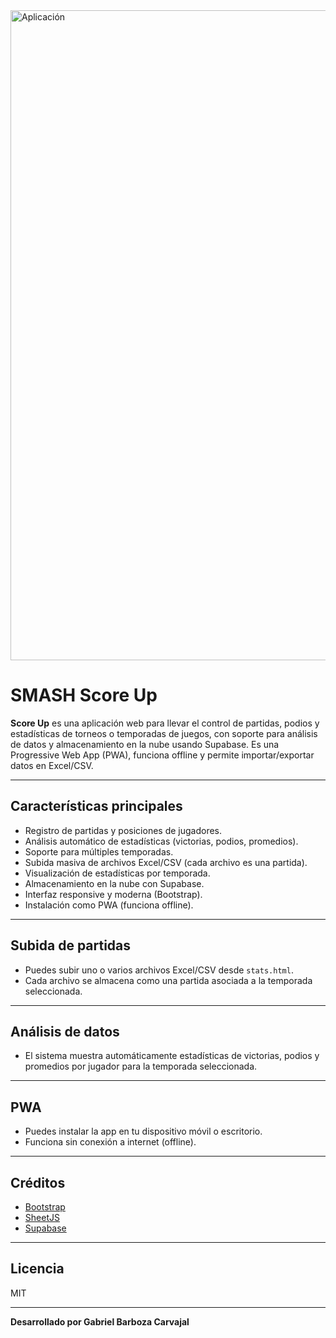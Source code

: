 <img width="1920" height="1040" alt="Aplicación" src="https://github.com/user-attachments/assets/4bd77586-9fce-4da4-9529-be11a29a13b0" />

# SMASH Score Up

**Score Up** es una aplicación web para llevar el control de partidas, podios y estadísticas de torneos o temporadas de juegos, con soporte para análisis de datos y almacenamiento en la nube usando Supabase. Es una Progressive Web App (PWA), funciona offline y permite importar/exportar datos en Excel/CSV.

---

## Características principales

- Registro de partidas y posiciones de jugadores.
- Análisis automático de estadísticas (victorias, podios, promedios).
- Soporte para múltiples temporadas.
- Subida masiva de archivos Excel/CSV (cada archivo es una partida).
- Visualización de estadísticas por temporada.
- Almacenamiento en la nube con Supabase.
- Interfaz responsive y moderna (Bootstrap).
- Instalación como PWA (funciona offline).

---

## Subida de partidas

- Puedes subir uno o varios archivos Excel/CSV desde `stats.html`.
- Cada archivo se almacena como una partida asociada a la temporada seleccionada.

---

## Análisis de datos

- El sistema muestra automáticamente estadísticas de victorias, podios y promedios por jugador para la temporada seleccionada.

---

## PWA

- Puedes instalar la app en tu dispositivo móvil o escritorio.
- Funciona sin conexión a internet (offline).

---

## Créditos

- [Bootstrap](https://getbootstrap.com/)
- [SheetJS](https://sheetjs.com/)
- [Supabase](https://supabase.com/)

---

## Licencia

MIT

---

**Desarrollado por Gabriel Barboza Carvajal**
